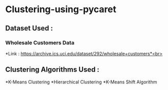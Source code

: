 # Clustering-using-pycaret

## Dataset Used :
### Wholesale Customers Data
 *Link : https://archive.ics.uci.edu/dataset/292/wholesale+customers*<br>

## Clustering Algorithms Used :
 *K-Means Clustering 
 *Hierarchical Clustering
*K-Means Shift Algorithm <br>
